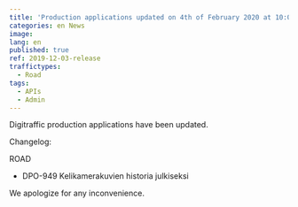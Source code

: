 ```yaml
---
title: 'Production applications updated on 4th of February 2020 at 10:00 AM – 12:00 PM (EET)'
categories: en News
image:
lang: en
published: true
ref: 2019-12-03-release
traffictypes:
  - Road
tags:
  - APIs
  - Admin
---
```


Digitraffic production applications have been updated.

Changelog:

ROAD

- DPO-949 Kelikamerakuvien historia julkiseksi

We apologize for any inconvenience.
